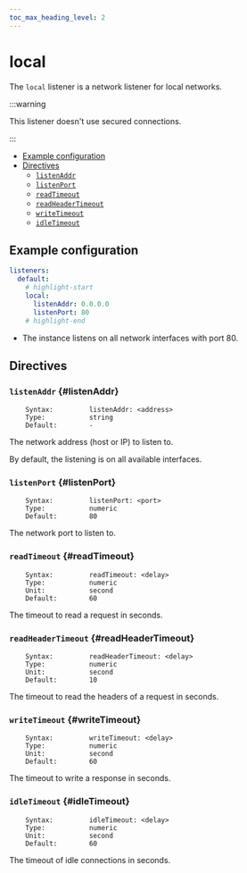 ```yaml
---
toc_max_heading_level: 2
---
```


# local

The `local` listener is a network listener for local networks.

:::warning

This listener doesn't use secured connections.

:::

- [Example configuration](./#example-configuration)
- [Directives](./#directives)
  - [`listenAddr`](./#listenAddr)
  - [`listenPort`](./#listenPort)
  - [`readTimeout`](./#readTimeout)
  - [`readHeaderTimeout`](./#readHeaderTimeout)
  - [`writeTimeout`](./#writeTimeout)
  - [`idleTimeout`](./#idleTimeout)

## Example configuration

```yaml
listeners:
  default:
    # highlight-start
    local:
      listenAddr: 0.0.0.0
      listenPort: 80
    # highlight-end
```

- The instance listens on all network interfaces with port 80.

## Directives

### `listenAddr` {#listenAddr}

```
    Syntax:         listenAddr: <address>
    Type:           string
    Default:        -
```

The network address (host or IP) to listen to.

By default, the listening is on all available interfaces.

### `listenPort` {#listenPort}

```
    Syntax:         listenPort: <port>
    Type:           numeric
    Default:        80
```

The network port to listen to.

### `readTimeout` {#readTimeout}

```
    Syntax:         readTimeout: <delay>
    Type:           numeric
    Unit:           second
    Default:        60
```

The timeout to read a request in seconds.

### `readHeaderTimeout` {#readHeaderTimeout}

```
    Syntax:         readHeaderTimeout: <delay>
    Type:           numeric
    Unit:           second
    Default:        10
```

The timeout to read the headers of a request in seconds.

### `writeTimeout` {#writeTimeout}

```
    Syntax:         writeTimeout: <delay>
    Type:           numeric
    Unit:           second
    Default:        60
```

The timeout to write a response in seconds.

### `idleTimeout` {#idleTimeout}

```
    Syntax:         idleTimeout: <delay>
    Type:           numeric
    Unit:           second
    Default:        60
```

The timeout of idle connections in seconds.
